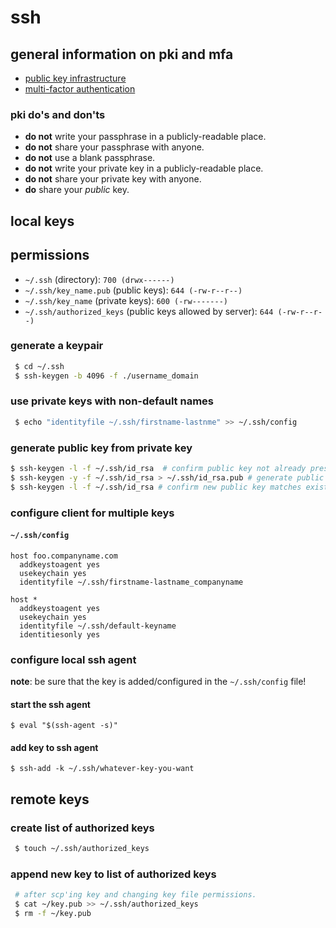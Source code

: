 ssh
===

## general information on pki and mfa

  * [public key infrastructure](http://en.wikipedia.org/wiki/public-key_infrastructure)
  * [multi-factor authentication](http://en.wikipedia.org/wiki/multi-factor_authentication)

### pki do's and don'ts

  * **do not** write your passphrase in a publicly-readable place.
  * **do not** share your passphrase with anyone.
  * **do not** use a blank passphrase.
  * **do not** write your private key in a publicly-readable place.
  * **do not** share your private key with anyone.
  * **do** share your _public_ key.

## local keys

## permissions

* `~/.ssh` (directory): `700 (drwx------)`
* `~/.ssh/key_name.pub` (public keys): `644 (-rw-r--r--)`
* `~/.ssh/key_name` (private keys): `600 (-rw-------)`
* `~/.ssh/authorized_keys` (public keys allowed by server): `644 (-rw-r--r--)`
 
### generate a keypair

```bash
 $ cd ~/.ssh
 $ ssh-keygen -b 4096 -f ./username_domain
```

### use private keys with non-default names

```bash
 $ echo "identityfile ~/.ssh/firstname-lastnme" >> ~/.ssh/config
```

### generate public key from private key

```bash
$ ssh-keygen -l -f ~/.ssh/id_rsa  # confirm public key not already present in cwd.
$ ssh-keygen -y -f ~/.ssh/id_rsa > ~/.ssh/id_rsa.pub # generate public key.
$ ssh-keygen -l -f ~/.ssh/id_rsa # confirm new public key matches existing private key.
```

### configure client for multiple keys

#### `~/.ssh/config`

```
host foo.companyname.com
  addkeystoagent yes
  usekeychain yes
  identityfile ~/.ssh/firstname-lastname_companyname

host *
  addkeystoagent yes
  usekeychain yes
  identityfile ~/.ssh/default-keyname
  identitiesonly yes
```

### configure local ssh agent

**note**: be sure that the key is added/configured in the `~/.ssh/config` file!

#### start the ssh agent

```
$ eval "$(ssh-agent -s)"
```

#### add key to ssh agent

```
$ ssh-add -k ~/.ssh/whatever-key-you-want
```

## remote keys

### create list of authorized keys

```bash
 $ touch ~/.ssh/authorized_keys
```

### append new key to list of authorized keys

```bash
 # after scp'ing key and changing key file permissions.
 $ cat ~/key.pub >> ~/.ssh/authorized_keys
 $ rm -f ~/key.pub
```
